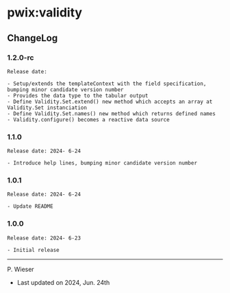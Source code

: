 # pwix:validity

## ChangeLog

### 1.2.0-rc

    Release date:

    - Setup/extends the templateContext with the field specification, bumping minor candidate version number
    - Provides the data type to the tabular output
    - Define Validity.Set.extend() new method which accepts an array at Validity.Set instanciation
    - Define Validity.Set.names() new method which returns defined names
    - Validity.configure() becomes a reactive data source

### 1.1.0

    Release date: 2024- 6-24

    - Introduce help lines, bumping minor candidate version number

### 1.0.1

    Release date: 2024- 6-24

    - Update README

### 1.0.0

    Release date: 2024- 6-23

    - Initial release

---
P. Wieser
- Last updated on 2024, Jun. 24th
